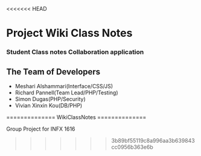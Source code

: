 <<<<<<< HEAD
<hgroup>
  <h1>Project Wiki Class Notes</h1>
  <h3>Student Class notes Collaboration application</h3>
</hgroup> 

<h2>The Team of Developers</h2>
<ul>
  <li>Meshari Alshammari(Interface/CSS/JS)</li>
  <li>Richard Pannell(Team Lead/PHP/Testing)</li>
  <li>Simon Dugas(PHP/Security)</li>
  <li>Vivian Xinxin Kou(DB/PHP)</li>
</ul>
==============
WikiClassNotes
==============

Group Project for INFX 1616
>>>>>>> 3b89bf55119c8a996aa3b639843cc0956b363e6b
